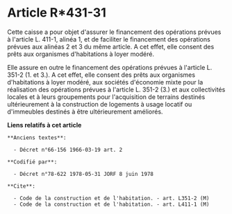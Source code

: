 # Article R*431-31

Cette caisse a pour objet d'assurer le financement des opérations prévues à l'article L. 411-1, alinéa 1, et de faciliter le
financement des opérations prévues aux alinéas 2 et 3 du même article. A cet effet, elle consent des prêts aux organismes
d'habitations à loyer modéré.

Elle assure en outre le financement des opérations prévues à l'article L. 351-2 (1. et 3.). A cet effet, elle consent des
prêts aux organismes d'habitations à loyer modéré, aux sociétés d'économie mixte pour la réalisation des opérations prévues à
l'article L. 351-2 (3.) et aux collectivités locales et à leurs groupements pour l'acquisition de terrains destinés
ultérieurement à la construction de logements à usage locatif ou d'immeubles destinés à être ultérieurement améliorés.

**Liens relatifs à cet article**

	**Anciens textes**:

	  - Décret n°66-156 1966-03-19 art. 2

	**Codifié par**:

	  - Décret n°78-622 1978-05-31 JORF 8 juin 1978

	**Cite**:

	  - Code de la construction et de l'habitation. - art. L351-2 (M)
	  - Code de la construction et de l'habitation. - art. L411-1 (M)
